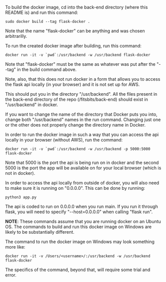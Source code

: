 To build the docker image, cd into the back-end directory (where this README is) and run this command:

	sudo docker build --tag flask-docker .

Note that the name "flask-docker" can be anything and was chosen arbitrarilly.

To run the created docker image after building, run this command:
	
	docker run -it -v `pwd`:/usr/backend -w /usr/backend flask-docker

Note that "flask-docker" must be the same as whatever was put after the "--tag" in the build command above.

Note, also, that this does not run docker in a form that allows you to access the flask api locally (in your browser) and it is not set up for AWS.

This should put you in the directory "/usr/backend". All the files present in the back-end directory of the repo (/fitsbits/back-end) should exist in "/usr/backend" in docker.

If you want to change the name of the directory that Docker puts you into, change both "/usr/backend" names in the run command. Changing just one or the other does not properly change the directory name in Docker.


In order to run the docker image in such a way that you can access the api locally in your browser (without AWS), run the command:

	docker run -it -v `pwd`:/usr/backend -w /usr/backend -p 5000:5000 flask-docker

Note that 5000 is the port the api is being run on in docker and the second 5000 is the port the app will be available on for your local browser (which is not in docker).

In order to access the api locally from outside of docker, you will also need to make sure it is running on "0.0.0.0". This can be done by running:

	python3 app.py

The api is coded to run on 0.0.0.0 when you run main. If you run it through flask, you will need to specify "--host=0.0.0.0" when calling "flask run".


**NOTE**: These commands assume that you are running docker on an Ubuntu OS. The commands to build and run this docker image on Windows are likely to be substantially different.

The command to run the docker image on Windows may look something more like:

	docker run -it -v /Users/<username>/:/usr/backend -w /usr/backend flask-docker

The specifics of the command, beyond that, will require some trial and error.
